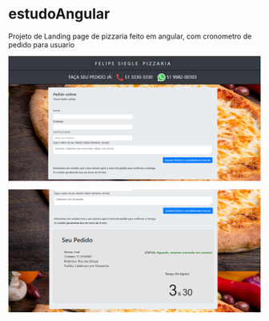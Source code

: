 # estudoAngular

Projeto de Landing page de pizzaria feito em angular, com cronometro de pedido para usuario

![Screenshot](pizzaAngular.png)

![Screenshot](pizzaAngular2.png)

